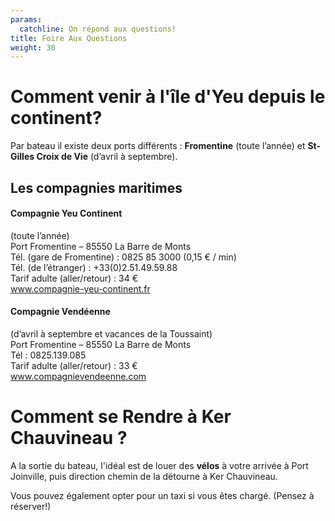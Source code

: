 ```yaml
---
params:
  catchline: On répond aux questions!
title: Foire Aux Questions
weight: 30
---
```


# Comment venir à l'île d'Yeu depuis le continent?

Par bateau il existe deux ports différents : **Fromentine** (toute l’année) et **St-Gilles Croix de Vie** (d’avril à septembre).

## Les compagnies maritimes

#### Compagnie Yeu Continent

(toute l’année)  
Port Fromentine – 85550 La Barre de Monts  
Tél. (gare de Fromentine) : 0825 85 3000 (0,15 € / min)  
Tél. (de l’étranger) : +33(0)2.51.49.59.88  
Tarif adulte (aller/retour) : 34 €  
www.compagnie-yeu-continent.fr

#### Compagnie Vendéenne

(d’avril à septembre et vacances de la Toussaint)  
Port Fromentine – 85550 La Barre de Monts  
Tél : 0825.139.085  
Tarif adulte (aller/retour) : 33 €  
www.compagnievendeenne.com

# Comment se Rendre à Ker Chauvineau ?

A la sortie du bateau, l'idéal est de louer des **vélos** à votre arrivée à Port Joinville, puis direction chemin de la détourne à Ker Chauvineau.

Vous pouvez également opter pour un taxi si vous êtes chargé. (Pensez à réserver!)